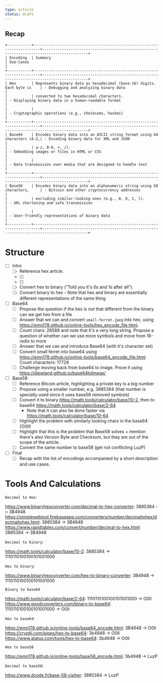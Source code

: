 ```yaml
---
type: article
status: draft
---
```


## Recap

```
+-----------+-------------------------------------------------------------------------+-------------------------------------------------------------------------------------------+
| Encoding  | Summary                                                                 | Use-Cases                                                                                 |
+-----------+-------------------------------------------------------------------------+-------------------------------------------------------------------------------------------+
| Hex       | Represents binary data as hexadecimal (base-16) digits. Each byte is    | - Debugging and analyzing binary data                                                     |
|           | converted to two hexadecimal characters.                                | - Displaying binary data in a human-readable format                                       |
|           |                                                                         | - Cryptographic operations (e.g., checksums, hashes)                                      |
+-----------+-------------------------------------------------------------------------+-------------------------------------------------------------------------------------------+
| Base64    | Encodes binary data into an ASCII string format using 64 characters (A-Z,| - Encoding binary data for XML and JSON                                                   |
|           | a-z, 0-9, +, /).                                                        | - Embedding images or files in HTML or CSS                                                 |
|           |                                                                         | - Data transmission over media that are designed to handle text                           |
+-----------+-------------------------------------------------------------------------+-------------------------------------------------------------------------------------------+
| Base58    | Encodes binary data into an alphanumeric string using 58 characters,     | - Bitcoin and other cryptocurrency addresses                                               |
|           | excluding similar-looking ones (e.g., 0, O, I, l).                      | - URL shortening and safe transmission                                                     |
|           |                                                                         | - User-friendly representations of binary data                                             |
+-----------+-------------------------------------------------------------------------+-------------------------------------------------------------------------------------------+
```

# Structure

- [ ] Intro
    - [ ] Reference hex article.
    - [ ] 
    - [ ] 
    - [ ] Convert hex to binary ("Told you it's 0s and 1s after all").
    - [ ] Convert binary to hex - Note that hex and binary are essentially different representations of the same thing
- [ ] Base64
    - [ ] Propose the question if the hex is not that different from the binary can we get hex from a file
    - [ ] Answer that we can and convert `small-ferret.jpeg` into hex, using https://emn178.github.io/online-tools/hex_encode_file.html. 
    - [ ] Count chars: 26588 and note that it's a very long string. Propose a question of whether can we use more symbols and move from 16-radix to more
    - [ ] Answer that we can and introduce Base64 (with it's character set)
    - [ ] Convert small ferret into base64 using https://emn178.github.io/online-tools/base64_encode_file.html. Count characters: 17728
    - [ ] Challenge moving back from base64 to image. Prove it using https://diewland.github.io/base64toImage/
- [ ] Base58
    - [ ] Reference Bitcoin article, highlighting a private key is a big number
    - [ ] Propose using a smaller number, e.g. 3885384 (that number is specially used since it uses base58 removed symbols)
    - [ ] Convert it to binary https://math.tools/calculator/base/10-2, then to base64 https://math.tools/calculator/base/2-64
        - Note that it can also be done faster via https://math.tools/calculator/base/10-64
    - [ ] Highlight the problem with similarly looking chars in the base64 (O0lI)
    - [ ] Highlight that this is the problem that Base58 solves + mention there's also Version Byte and Checksum, but they are out of the scope of the article.
    - [ ] Convert the same number to base58 (get not conflicting LuzP)
- [ ] Final
    - [ ] Recap with the list of encodings accompanied by a short description and use cases.

# Tools And Calculations

`Decimal to Hex`:

https://www.binaryhexconverter.com/decimal-to-hex-converter: 3885384 -> 3B4948
https://simplewebtool.firebaseapp.com/converters/number/decimaltohex/decimaltohex.html: 3885384 -> 3B4948
https://www.rapidtables.com/convert/number/decimal-to-hex.html: 3885384 -> 3B4948

`Decimal to binary`:

https://math.tools/calculator/base/10-2: 3885384 -> 1110110100100101001000

`Hex to binary`:

https://www.binaryhexconverter.com/hex-to-binary-converter: 3B4948 -> 1110110100100101001000

`Binary to base64`

https://math.tools/calculator/base/2-64: 1110110100100101001000 -> O0lI
https://www.goodconverters.com/binary-to-base64: 1110110100100101001000 -> O0lI

`Hex to base64`:

https://emn178.github.io/online-tools/base64_encode.html: 3B4948 -> O0lI
https://cryptii.com/pipes/hex-to-base64: 3b4948 -> O0lI
https://www.atatus.com/tools/hex-to-base64: 3b4948 -> O0lI

`Hex to base58`

https://emn178.github.io/online-tools/base58_encode.html: 3b4948 -> LuzP

`Decimal to base58`:

https://www.dcode.fr/base-58-cipher: 3885384 -> LuzP